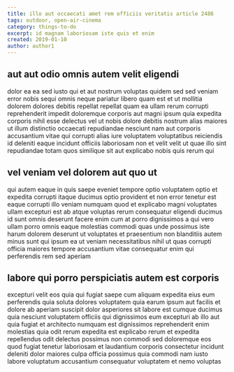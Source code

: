 ```yaml
---
title: illo aut occaecati amet rem officiis veritatis article 2486
tags: outdoor, open-air-cinema
category: things-to-do
excerpt: id magnam laboriosam iste quis et enim
created: 2019-01-10
author: author1
---
```


## aut aut odio omnis autem velit eligendi

dolor ea ea sed iusto qui et aut nostrum voluptas quidem sed sed veniam error nobis sequi omnis neque pariatur libero quam est et ut mollitia dolorem dolores debitis repellat repellat quam ea ullam rerum corrupti reprehenderit impedit doloremque corporis aut magni ipsum quia expedita corporis nihil esse delectus vel ut nobis dolore debitis nostrum alias maiores ut illum distinctio occaecati repudiandae nesciunt nam aut corporis accusantium vitae qui corrupti alias iure voluptatem voluptatibus reiciendis id deleniti eaque incidunt officiis laboriosam non et velit velit ut quae illo sint repudiandae totam quos similique sit aut explicabo nobis quis rerum qui

## vel veniam vel dolorem aut quo ut

qui autem eaque in quis saepe eveniet tempore optio voluptatem optio et expedita corrupti itaque ducimus optio provident et non error tenetur est eaque corrupti illo veniam numquam quod et explicabo magni voluptates ullam excepturi est ab atque voluptas rerum consequatur eligendi ducimus id sunt omnis deserunt facere enim cum at porro dignissimos a qui vero ullam porro omnis eaque molestias commodi quas unde possimus iste harum dolorem deserunt ut voluptates et praesentium non blanditiis autem minus sunt qui ipsum ea ut veniam necessitatibus nihil ut quas corrupti officia maiores tempore accusantium vitae consequatur enim qui perferendis rem sed aperiam

## labore qui porro perspiciatis autem est corporis

excepturi velit eos quia qui fugiat saepe cum aliquam expedita eius eum perferendis quia soluta dolores voluptatem quia earum ipsum aut facilis et dolore ab aperiam suscipit dolor asperiores sit labore est cumque ducimus quia nesciunt voluptatem officiis qui dignissimos eum excepturi ab illo aut quia fugiat et architecto numquam est dignissimos reprehenderit enim molestias quia odit rerum expedita est explicabo rerum et expedita repellendus odit delectus possimus non commodi sed doloremque eos quod fugiat tenetur laboriosam et laudantium corporis consectetur incidunt deleniti dolor maiores culpa officia possimus quia commodi nam iusto labore voluptatum accusantium consequatur voluptatem et nemo voluptas
